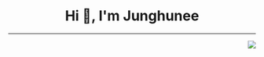 <h1 align="center">Hi 👋, I'm Junghunee</h1>

---

<a href="https://solved.ac/cjswovkdnj12"><img align="right" src="http://mazassumnida.wtf/api/v2/generate_badge?boj=cjswovkdnj12&theme=dark"/></a>
